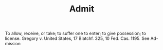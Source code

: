 ---
title: Admit
letter: A
permalink: "/definitions/bld-admit.html"
body: To allow, receive, or take; to suffer one to enter; to give possession; to license.
  Gregory v. United States, 17 Blatchf. 325, 10 Fed. Cas. 1195. See Ad-mission
published_at: '2018-07-07'
source: Black's Law Dictionary 2nd Ed (1910)
layout: post
---
